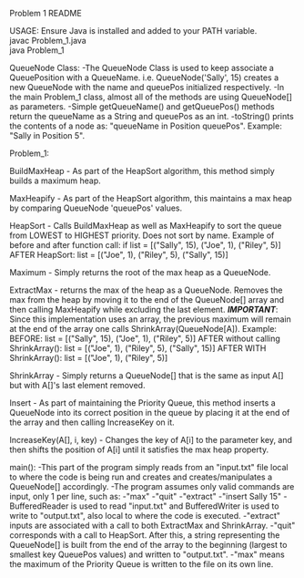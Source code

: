 Problem 1 README

USAGE: Ensure Java is installed and added to your PATH variable. <br />
javac Problem_1.java <br />
java Problem_1


QueueNode Class:
-The QueueNode Class is used to keep associate a QueuePosition with a QueueName. i.e. QueueNode('Sally', 15) creates a new QueueNode with the name and queuePos initialized respectively.
-In the main Problem_1 class, almost all of the methods are using QueueNode[] as parameters.
-Simple getQueueName() and getQueuePos() methods return the queueName as a String and queuePos as an int. 
-toString() prints the contents of a node as: "queueName in Position queuePos".
	Example: "Sally in Position 5".

Problem_1:

BuildMaxHeap - As part of the HeapSort algorithm, this method simply builds a maximum heap.

MaxHeapify - As part of the HeapSort algorithm, this maintains a max heap by comparing QueueNode 'queuePos' values.

HeapSort - Calls BuildMaxHeap as well as MaxHeapify to sort the queue from LOWEST to HIGHEST priority. Does not sort by name.
	Example of before and after function call: if list = [("Sally", 15), ("Joe", 1), ("Riley", 5)]
	AFTER HeapSort: list = [("Joe", 1), ("Riley", 5), ("Sally", 15)]

Maximum - Simply returns the root of the max heap as a QueueNode.

ExtractMax - returns the max of the heap as a QueueNode. Removes the max from the heap by moving it to the end of the QueueNode[] array and then calling MaxHeapify while excluding the last element.
	***IMPORTANT***: Since this implementation uses an array, the previous maximum will remain at the end of the array one calls ShrinkArray(QueueNode[A]).
	Example: BEFORE: list = [("Sally", 15), ("Joe", 1), ("Riley", 5)]
		 AFTER without calling ShrinkArray():  list = [("Joe", 1), ("Riley", 5), ("Sally", 15)]
	         AFTER WITH ShrinkArray(): list = [("Joe", 1), ("Riley", 5)]

ShrinkArray - Simply returns a QueueNode[] that is the same as input A[] but with A[]'s last element removed.

Insert - As part of maintaining the Priority Queue, this method inserts a QueueNode into its correct position in the queue by placing it at the end of the array and then calling IncreaseKey on it.

IncreaseKey(A[], i, key) - Changes the key of A[i] to the parameter key, and then shifts the position of A[i] until it satisfies the max heap property.


main():
-This part of the program simply reads from an "input.txt" file local to where the code is being run and creates and creates/manipulates a QueueNode[] accordingly.
-The program assumes only valid commands are input, only 1 per line, such as:
	-"max"
	-"quit"
	-"extract"
	-"insert Sally 15"
-BufferedReader is used to read "input.txt" and BufferedWriter is used to write to "output.txt", also local to where the code is executed.
-"extract" inputs are associated with a call to both ExtractMax and ShrinkArray.
-"quit" corresponds with a call to HeapSort. After this, a string representing the QueueNode[] is built from the end of the array to the beginning (largest to smallest key QueuePos values) and written to "output.txt".
-"max" means the maximum of the Priority Queue is written to the file on its own line.
	





